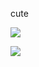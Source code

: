cute

![](https://cdn.discordapp.com/attachments/754805640332836894/1202651894959317062/epichippy_-_1731286326115201069.gif?ex=65ce3bdb&is=65bbc6db&hm=d13518f92c48759815f704e5f9c4db3fbed47687d1da283849a6d1dc02078687&) 

![](https://cdn.discordapp.com/attachments/754805640332836894/1202994758075555901/image.png?ex=65cf7b2c&is=65bd062c&hm=38e2fc168133b5b7d16626c438cd54bb6bb72d8d59d1d331b4e47f0b4b9a9237&) 

